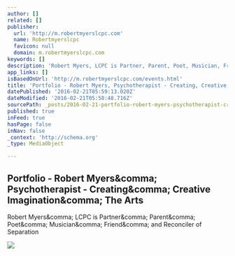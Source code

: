 ```yaml
---
author: []
related: []
publisher:
  url: 'http://m.robertmyerslcpc.com'
  name: Robertmyerslcpc
  favicon: null
  domain: m.robertmyerslcpc.com
keywords: []
description: 'Robert Myers, LCPC is Partner, Parent, Poet, Musician, Friend, and Reconciler of Separation'
app_links: []
isBasedOnUrl: 'http://m.robertmyerslcpc.com/events.html'
title: 'Portfolio - Robert Myers, Psychotherapist - Creating, Creative Imagination, The Arts'
datePublished: '2016-02-21T05:59:13.020Z'
dateModified: '2016-02-21T05:58:48.716Z'
sourcePath: _posts/2016-02-21-portfolio-robert-myers-psychotherapist-creating-creati.md
published: true
inFeed: true
hasPage: false
inNav: false
_context: 'http://schema.org'
_type: MediaObject

---
```

<article style=""><h1>Portfolio - Robert Myers&amp;comma; Psychotherapist - Creating&amp;comma; Creative Imagination&amp;comma; The Arts</h1><p>Robert Myers&amp;comma; LCPC is Partner&amp;comma; Parent&amp;comma; Poet&amp;comma; Musician&amp;comma; Friend&amp;comma; and Reconciler of Separation</p><img src="http://m.robertmyerslcpc.com/Facebook_Profile.jpg" /></article>